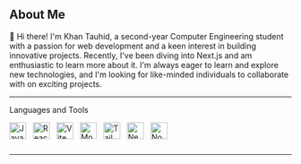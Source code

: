 About Me
---
<p style="font-size: 14px;">
👋 Hi there! I'm Khan Tauhid, a second-year Computer Engineering student with a passion for web development and a keen interest in building innovative projects. Recently, I've been diving into Next.js and am enthusiastic to learn more about it. I'm always eager to learn and explore new technologies, and I'm looking for like-minded individuals to collaborate with on exciting projects.
</p>

---
Languages and Tools
<p style="padding-bottom: 10px;">
  <img src="https://img.shields.io/badge/JavaScript-F7DF1C?style=flat&logo=javascript&logoColor=black" alt="JavaScript" style="margin-right: 8px; height: 30px; border-radius: 0;" />
  <img src="https://img.shields.io/badge/React-61DAFB?style=flat&logo=react&logoColor=black" alt="React" style="margin-right: 8px; height: 30px; border-radius: 0;" />
  <img src="https://img.shields.io/badge/Vite-646CFF?style=flat&logo=vite&logoColor=white" alt="Vite" style="margin-right: 8px; height: 30px; border-radius: 0;" />
  <img src="https://img.shields.io/badge/MongoDB-47A248?style=flat&logo=mongodb&logoColor=white" alt="MongoDB" style="margin-right: 8px; height: 30px; border-radius: 0;" />
  <img src="https://img.shields.io/badge/Tailwind%20CSS-06B6D4?style=flat&logo=tailwindcss&logoColor=white" alt="Tailwind CSS" style="margin-right: 8px; height: 30px; border-radius: 0;" />
  <img src="https://img.shields.io/badge/Next.js-000000?style=flat&logo=next.js&logoColor=white" alt="Next.js" style="margin-right: 8px; height: 30px; border-radius: 0;" />
  <img src="https://img.shields.io/badge/Node.js-339933?style=flat&logo=node.js&logoColor=white" alt="Node.js" style="height: 30px; border-radius: 0;" />
</p>

---
